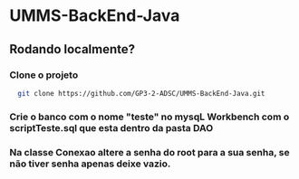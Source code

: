 # UMMS-BackEnd-Java

## Rodando localmente?
### Clone o projeto

```bash
  git clone https://github.com/GP3-2-ADSC/UMMS-BackEnd-Java.git
```

### Crie o banco com o nome "teste" no mysqL Workbench com o scriptTeste.sql que esta dentro da pasta DAO

### Na classe Conexao altere a senha do root para a sua senha, se não tiver senha apenas deixe vazio.
